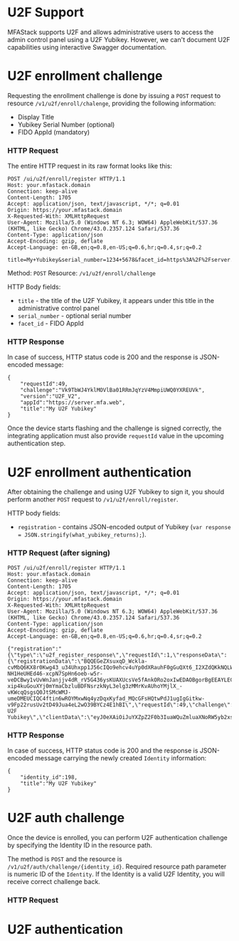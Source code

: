 # U2F Support

MFAStack supports U2F and allows administrative users to access the admin control panel using a U2F Yubikey.
However, we can't document U2F capabilities using interactive Swagger documentation.

# U2F enrollment challenge

Requesting the enrollment challenge is done by issuing a `POST` request to resource `/v1/u2f/enroll/chalenge`, providing the following information:

- Display Title
- Yubikey Serial Number (optional)
- FIDO AppId (mandatory)

### HTTP Request
The entire HTTP request in its raw format looks like this:

```
POST /ui/u2f/enroll/register HTTP/1.1
Host: your.mfastack.domain
Connection: keep-alive
Content-Length: 1705
Accept: application/json, text/javascript, */*; q=0.01
Origin: https://your.mfastack.domain
X-Requested-With: XMLHttpRequest
User-Agent: Mozilla/5.0 (Windows NT 6.3; WOW64) AppleWebKit/537.36 (KHTML, like Gecko) Chrome/43.0.2357.124 Safari/537.36
Content-Type: application/json
Accept-Encoding: gzip, deflate
Accept-Language: en-GB,en;q=0.8,en-US;q=0.6,hr;q=0.4,sr;q=0.2

title=My+Yubikey&serial_number=1234+5678&facet_id=https%3A%2F%2Fserver.mfa.web
```

Method: `POST`
Resource: `/v1/u2f/enroll/challenge`

HTTP Body fields:
- `title` - the title of the U2F Yubikey, it appears under this title in the administrative control panel
- `serial_number` - optional serial number
- `facet_id` - FIDO AppId
 
### HTTP Response

In case of success, HTTP status code is 200 and the response is JSON-encoded message:
 
```
{
    "requestId":49,
    "challenge":"Vk9TbWJ4YklMOVlBa01RRmJqYzV4MmpiUWQ0YXREUVk",
    "version":"U2F_V2",
    "appId":"https://server.mfa.web",
    "title":"My U2F Yubikey"
}
```

Once the device starts flashing and the challenge is signed correctly, the integrating application must also provide `requestId` value in the upcoming authentication step. 
 

# U2F enrollment authentication

After obtaining the challenge and using U2F Yubikey to sign it, you should perform another `POST` request to `/v1/u2f/enroll/register`.

HTTP body fields: 

- `registration` - contains JSON-encoded output of Yubikey (`var response = JSON.stringify(what_yubikey_returns);`).

### HTTP Request (after signing)

```
POST /ui/u2f/enroll/register HTTP/1.1
Host: your.mfastack.domain
Connection: keep-alive
Content-Length: 1705
Accept: application/json, text/javascript, */*; q=0.01
Origin: https://your.mfastack.domain
X-Requested-With: XMLHttpRequest
User-Agent: Mozilla/5.0 (Windows NT 6.3; WOW64) AppleWebKit/537.36 (KHTML, like Gecko) Chrome/43.0.2357.124 Safari/537.36
Content-Type: application/json
Accept-Encoding: gzip, deflate
Accept-Language: en-GB,en;q=0.8,en-US;q=0.6,hr;q=0.4,sr;q=0.2

{"registration":"{\"type\":\"u2f_register_response\",\"requestId\":1,\"responseData\":{\"registrationData\":\"BQQEGeZXsuxqD_Wckla-cvMbQ6KX8r0Kwg43_u34Uhxpp1J56cIQo9ehcv4uYp0dXRauhF0gGuQXt6_I2XZdQKkNQLWhRjFx4lj3aGf3xAL4s_dJcqjganv7cwOoXYuqhjkc3rnjtlNEuJUdfHFzVpwVfLcCrdwhJnaPxkSDngQT62owggIcMIIBBqADAgECAgQk26tAMAsGCSqGSIb3DQEBCzAuMSwwKgYDVQQDEyNZdWJpY28gVTJGIFJvb3QgQ0EgU2VyaWFsIDQ1NzIwMDYzMTAgFw0xNDA4MDEwMDAwMDBaGA8yMDUwMDkwNDAwMDAwMFowKzEpMCcGA1UEAwwgWXViaWNvIFUyRiBFRSBTZXJpYWwgMTM1MDMyNzc4ODgwWTATBgcqhkjOPQIBBggqhkjOPQMBBwNCAAQCsJS-NH1HeUHEd46-xcpN7SpHn6oeb-w5r-veDCBwy1vUvWnJanjjv4dR_rV5G436ysKUAXUcsVe5fAnkORo2oxIwEDAOBgorBgEEAYLECgEBBAAwCwYJKoZIhvcNAQELA4IBAQCjY64OmDrzC7rxLIst81pZvxy7ShsPy2jEhFWEkPaHNFhluNsCacNG5VOITCxWB68OonuQrIzx70MfcqwYnbIcgkkUvxeIpVEaM9B7TI40ZHzp9h4VFqmps26QCkAgYfaapG4SxTK5k_lCPvqqTPmjtlS03d7ykkpUj9WZlVEN1Pf02aTVIZOHPHHJuH6GhT6eLadejwxtKDBTdNTv3V4UlvjDOQYQe9aL1jUNqtLDeBHso8pDvJMLc0CX3vadaI2UVQxM-xip4kuGouXYj0mYmaCbzluBDFNsrzkNyL3elg3zMMrKvAUhoYMjlX_-vKWcqQsgsQ0JtSMcWMJ-umeDMEUCIQC4ftin6wROYMxwNq4yzDqxKyfad_MQcGFsHQtwPdJ1ugIgGitkw-v9Fp22rusUv2tD49Jua4eL2wO39BYCz4E1hBI\",\"requestId\":49,\"challenge\":\"Vk9TbWJ4YklMOVlBa01RRmJqYzV4MmpiUWQ0YXREUVk\",\"version\":\"U2F_V2\",\"appId\":\"https://your.mfastack.domain\",\"title\":\"My U2F Yubikey\",\"clientData\":\"eyJ0eXAiOiJuYXZpZ2F0b3IuaWQuZmluaXNoRW5yb2xsbWVudCIsImNoYWxsZW5nZSI6IlZrOVRiV0o0WWtsTU9WbEJhMDFSUm1KcVl6VjRNbXBpVVdRMFlYUkVVVmsiLCJvcmlnaW4iOiJodHRwczovL3NlcnZlci5tZmEud2ViIiwiY2lkX3B1YmtleSI6IiJ9\"}}"}

```

### HTTP Response

In case of success, HTTP status code is 200 and the response is JSON-encoded message carrying the newly created `Identity` information:

```
{
    "identity_id":198,
    "title":"My U2F Yubikey"
}
```


# U2F auth challenge

Once the device is enrolled, you can perform U2F authentication challenge by specifying the Identity ID in the resource path.

The method is `POST` and the resource is `/v1/u2f/auth/challenge/{identity_id}`. Required resource path parameter is numeric ID of the `Identity`. If the Identity is a valid U2F Identity, you will receive correct challenge back.


 
### HTTP Request



# U2F authentication

